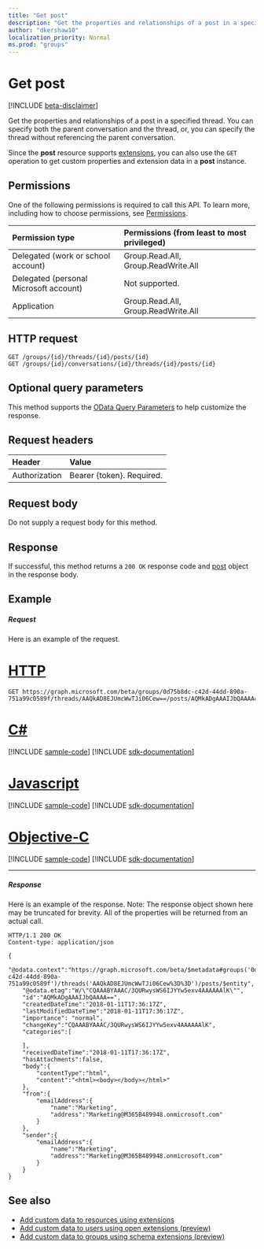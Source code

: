 ```yaml
---
title: "Get post"
description: "Get the properties and relationships of a post in a specified thread. You can specify both the parent "
author: "dkershaw10"
localization_priority: Normal
ms.prod: "groups"
---
```


# Get post

[!INCLUDE [beta-disclaimer](../../includes/beta-disclaimer.md)]

Get the properties and relationships of a post in a specified thread. You can specify both the parent 
conversation and the thread, or, you can specify the thread without referencing the parent conversation.

Since the **post** resource supports [extensions](/graph/extensibility-overview), you can also use the `GET` operation to get custom properties and extension data in a **post** instance.

## Permissions
One of the following permissions is required to call this API. To learn more, including how to choose permissions, see [Permissions](/graph/permissions-reference).

|Permission type      | Permissions (from least to most privileged)              |
|:--------------------|:---------------------------------------------------------|
|Delegated (work or school account) | Group.Read.All, Group.ReadWrite.All    |
|Delegated (personal Microsoft account) | Not supported.    |
|Application | Group.Read.All, Group.ReadWrite.All |

## HTTP request
<!-- { "blockType": "ignored" } -->
```http
GET /groups/{id}/threads/{id}/posts/{id}
GET /groups/{id}/conversations/{id}/threads/{id}/posts/{id}
```
## Optional query parameters
This method supports the [OData Query Parameters](https://developer.microsoft.com/graph/docs/concepts/query_parameters) to help customize the response.
## Request headers
| Header       | Value |
|:---------------|:--------|
| Authorization  | Bearer {token}. Required. |

## Request body
Do not supply a request body for this method.

## Response

If successful, this method returns a `200 OK` response code and [post](../resources/post.md) object in the response body.
## Example
##### Request
Here is an example of the request.

# [HTTP](#tab/http)
<!-- {
  "blockType": "request",
  "name": "get_post"
}-->
```http
GET https://graph.microsoft.com/beta/groups/0d75b8dc-c42d-44dd-890a-751a99c0589f/threads/AAQkAD8EJUmcWwTJi06Cew==/posts/AQMkADgAAAIJbQAAAA==
```
# [C#](#tab/csharp)
[!INCLUDE [sample-code](../includes/snippets/get-post-csharp-snippets.md)]
[!INCLUDE [sdk-documentation](../includes/snippets/snippets-sdk-documentation-link.md)]

# [Javascript](#tab/javascript)
[!INCLUDE [sample-code](../includes/snippets/get-post-javascript-snippets.md)]
[!INCLUDE [sdk-documentation](../includes/snippets/snippets-sdk-documentation-link.md)]

# [Objective-C](#tab/objc)
[!INCLUDE [sample-code](../includes/snippets/get-post-objc-snippets.md)]
[!INCLUDE [sdk-documentation](../includes/snippets/snippets-sdk-documentation-link.md)]

---

##### Response
Here is an example of the response. Note: The response object shown here may be truncated for brevity. All of the properties will be returned from an actual call.
<!-- {
  "blockType": "response",
  "truncated": true,
  "@odata.type": "microsoft.graph.post"
} -->
```http
HTTP/1.1 200 OK
Content-type: application/json

{
    "@odata.context":"https://graph.microsoft.com/beta/$metadata#groups('0d75b8dc-c42d-44dd-890a-751a99c0589f')/threads('AAQkAD8EJUmcWwTJi06Cew%3D%3D')/posts/$entity",
    "@odata.etag":"W/\"CQAAABYAAAC/3QURwysWS6IJYYw5exv4AAAAAAlK\"",
    "id":"AQMkADgAAAIJbQAAAA==",
    "createdDateTime":"2018-01-11T17:36:17Z",
    "lastModifiedDateTime":"2018-01-11T17:36:17Z",
    "importance": "normal",
    "changeKey":"CQAAABYAAAC/3QURwysWS6IJYYw5exv4AAAAAAlK",
    "categories":[

    ],
    "receivedDateTime":"2018-01-11T17:36:17Z",
    "hasAttachments":false,
    "body":{
        "contentType":"html",
        "content":"<html><body></body></html>"
    },
    "from":{
        "emailAddress":{
            "name":"Marketing",
            "address":"Marketing@M365B489948.onmicrosoft.com"
        }
    },
    "sender":{
        "emailAddress":{
            "name":"Marketing",
            "address":"Marketing@M365B489948.onmicrosoft.com"
        }
    }
}
```

## See also

- [Add custom data to resources using extensions](/graph/extensibility-overview)
- [Add custom data to users using open extensions (preview)](/graph/extensibility-open-users)
- [Add custom data to groups using schema extensions (preview)](/graph/extensibility-schema-groups)


<!-- uuid: 8fcb5dbc-d5aa-4681-8e31-b001d5168d79
2015-10-25 14:57:30 UTC -->
<!--
{
  "type": "#page.annotation",
  "description": "Get post",
  "keywords": "",
  "section": "documentation",
  "tocPath": "",
  "suppressions": [
  ]
}
-->

